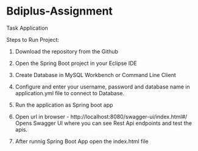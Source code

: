 # Bdiplus-Assignment

Task Application

Steps to Run Project:
  1. Download the repository from the Github
  2. Open the Spring Boot project in your Eclipse IDE
  3. Create Database in MySQL Workbench or Command Line Client
  4. Configure and enter your username, password and database name in application.yml file to connect to Database.
  5. Run the application as Spring boot app
  6. Open url in browser -
     http://localhost:8080/swagger-ui/index.html#/
     Opens Swagger UI where you can see Rest Api endpoints and test the apis.

  7. After runnig Spring Boot App open the index.html file
